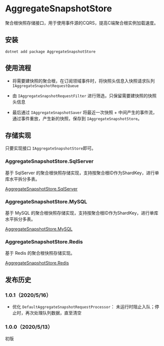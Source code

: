 # AggregateSnapshotStore
聚合根快照存储接口，用于使用事件源的CQRS，提高C端聚合根实例加载速度。

## 安装

```
dotnet add package AggregateSnapshotStore
```


## 使用流程

- 将需要建快照的聚合根，在订阅领域事件时，将快照头信息入快照请求队列 `IAggregateSnapshotRequestQueue`

- 由 `IAggregateSnapshotRequestFilter` 进行筛选，只保留需要建快照的快照头信息

- 最后通过 `IAggregateSnapshotSaver` 将最近一次快照 + 中间产生的事件流，通过事件重放，产生新的快照，保存到 `IAggregateSnapshotStore`。


## 存储实现

只要实现接口 `IAggregateSnapshotStore`即可。

### AggregateSnapshotStore.SqlServer
基于 SqlServer 的聚合根快照存储实现，支持按聚合根ID作为ShardKey，进行单库水平拆分多表。

[AggregateSnapshotStore.SqlServer](src/AggregateSnapshotStore.SqlServer/README.md)

### AggregateSnapshotStore.MySQL
基于 MySQL 的聚合根快照存储实现，支持按聚合根ID作为ShardKey，进行单库水平拆分多表。

[AggregateSnapshotStore.MySQL](src/AggregateSnapshotStore.MySQL/README.md)

### AggregateSnapshotStore.Redis
基于 Redis 的聚合根快照存储实现。

[AggregateSnapshotStore.Redis](src/AggregateSnapshotStore.Redis/README.md)


## 发布历史

### 1.0.1（2020/5/16）

- 优化 `DefaultAggregateSnapshotRequestProcessor`： 未运行时阻止入队；停止时，再次处理队列数据，直至清空

### 1.0.0（2020/5/13）

初版